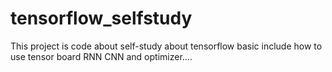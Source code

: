# tensorflow_selfstudy
This project is code about self-study about tensorflow basic 
include how to use tensor board 
RNN CNN and optimizer....
